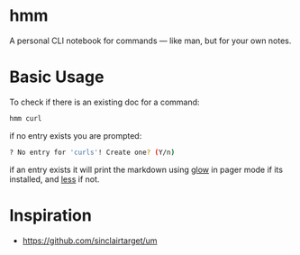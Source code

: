 # hmm
A personal CLI notebook for commands — like man, but for your own notes.

# Basic Usage

To check if there is an existing doc for a command:
```bash
hmm curl
```

if no entry exists you are prompted:
```bash
? No entry for 'curls'! Create one? (Y/n)
```

if an entry exists it will print the markdown using [glow](https://github.com/charmbracelet/glow) in pager mode if its installed, and [less](https://man7.org/linux/man-pages/man1/less.1.html) if not.

# Inspiration
- https://github.com/sinclairtarget/um